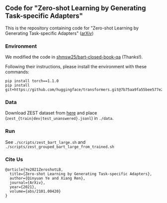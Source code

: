 ## Code for "Zero-shot Learning by Generating Task-specific Adapters"

This is the repository containing code for "Zero-shot Learning by Generating Task-specific Adapters" ([arXiv](https://arxiv.org/abs/2101.00420))


### Environment
We modified the code in [shmsw25/bart-closed-book-qa](https://github.com/shmsw25/bart-closed-book-qa) (Thanks!). 

Following their instructions, please install the environment with these commands:

```
pip install torch==1.1.0
pip install git+https://github.com/huggingface/transformers.git@7b75aa9fa55bee577e2c7403301ed31103125a35
```

### Data

Download ZEST dataset from [here](https://allenai.org/data/zest) and place (`zest_{train|dev|test_unanswered}.jsonl`) in `./data`.

### Run
See `./scripts/zest_bart_large.sh` and `./scripts/zest_grouped_bart_large_from_trained.sh`

### Cite Us
```
@article{Ye2021ZeroshotLB,
  title={Zero-shot Learning by Generating Task-specific Adapters},
  author={Qinyuan Ye and Xiang Ren},
  journal={ArXiv},
  year={2021},
  volume={abs/2101.00420}
}
```